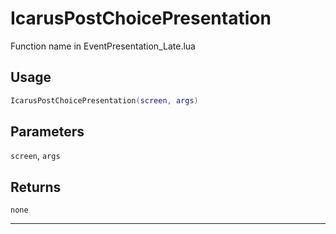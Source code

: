 # IcarusPostChoicePresentation
Function name in EventPresentation_Late.lua
## Usage
```lua
IcarusPostChoicePresentation(screen, args)
```
## Parameters
`screen`, `args`
## Returns
`none`

---